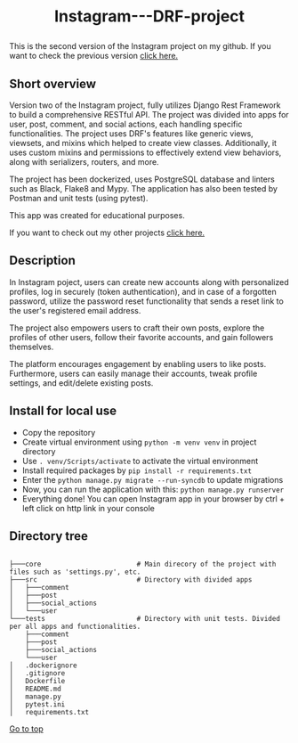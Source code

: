 
# <p align=center> <a name="top">Instagram---DRF-project </a></p>

This is the second version of the Instagram project on my github. If you want to check the previous version [click here.](https://github.com/krzysztofgrabczynski/Instagram---Django-project)

## Short overview
Version two of the Instagram project, fully utilizes Django Rest Framework to build a comprehensive RESTful API. The project was divided into apps for user, post, comment, and social actions, each handling specific functionalities. The project uses DRF's features like generic views, viewsets, and mixins which helped to create view classes. Additionally, it uses custom mixins and permissions to effectively extend view behaviors, along with serializers, routers, and more.

The project has been dockerized, uses PostgreSQL database and linters such as Black, Flake8 and Mypy. The application has also been tested by Postman and unit tests (using pytest).

This app was created for educational purposes.

If you want to check out my other projects [click here.](https://github.com/krzysztofgrabczynski)

## Description

In Instagram poject, users can create new accounts along with personalized profiles, log in securely (token authentication), and in case of a forgotten password, utilize the password reset functionality that sends a reset link to the user's registered email address. 

The project also empowers users to craft their own posts, explore the profiles of other users, follow their favorite accounts, and gain followers themselves. 

The platform encourages engagement by enabling users to like posts. Furthermore, users can easily manage their accounts, tweak profile settings, and edit/delete existing posts.

## Install for local use 
- Copy the repository
- Create virtual environment using ``` python -m venv venv ``` in project directory
- Use ``` . venv/Scripts/activate ``` to activate the virtual environment
- Install required packages by ``` pip install -r requirements.txt ```
- Enter the ``` python manage.py migrate --run-syncdb ``` to update migrations
- Now, you can run the application with this: ``` python manage.py runserver ```
- Everything done! You can open Instagram app in your browser by ctrl + left click on http link in your console

## Directory tree

```

├───core                        # Main direcory of the project with files such as 'settings.py', etc.
├───src                         # Directory with divided apps
│   ├───comment                 
│   ├───post
│   ├───social_actions
│   └───user
└───tests                       # Directory with unit tests. Divided per all apps and functionalities.
    ├───comment
    ├───post
    ├───social_actions
    └───user
│   .dockerignore
│   .gitignore
│   Dockerfile
│   README.md
│   manage.py
│   pytest.ini
│   requirements.txt
```

[Go to top](#top) 
